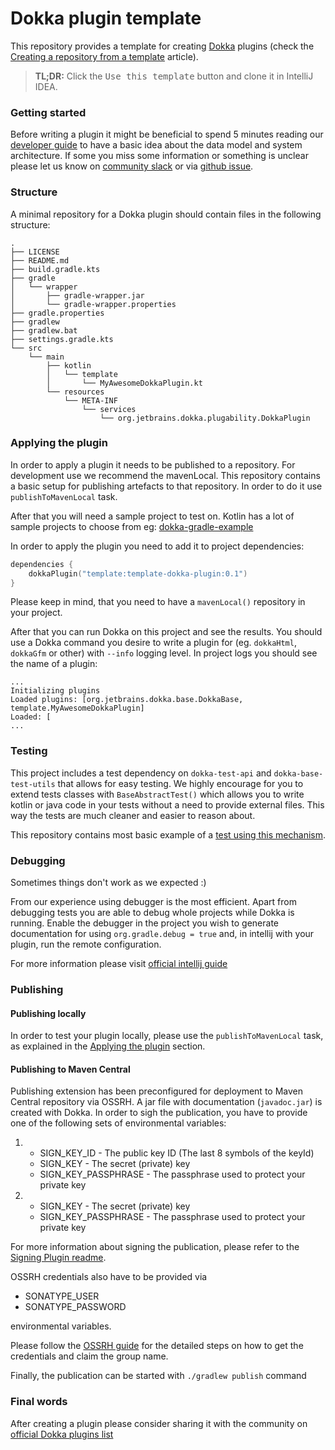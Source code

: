 # Dokka plugin template

This repository provides a template for creating [Dokka](https://github.com/Kotlin/dokka) plugins 
(check the [Creating a repository from a template](https://help.github.com/en/enterprise/2.20/user/github/creating-cloning-and-archiving-repositories/creating-a-repository-from-a-template) article).

> **TL;DR:** Click the <kbd>Use this template</kbd> button and clone it in IntelliJ IDEA.

### Getting started

Before writing a plugin it might be beneficial to spend 5 minutes reading our [developer guide](https://kotlin.github.io/dokka/1.5.0/developer_guide/introduction/) to have a basic idea about the data model and system architecture.
If some you miss some information or something is unclear please let us know on [community slack](https://kotlinlang.slack.com/archives/C0F4UNJET) or via [github issue](https://github.com/Kotlin/dokka/issues).

### Structure
A minimal repository for a Dokka plugin should contain files in the following structure:
```
.
├── LICENSE
├── README.md
├── build.gradle.kts
├── gradle
│   └── wrapper
│       ├── gradle-wrapper.jar
│       └── gradle-wrapper.properties
├── gradle.properties
├── gradlew
├── gradlew.bat
├── settings.gradle.kts
└── src
    └── main
        ├── kotlin
        │   └── template
        │       └── MyAwesomeDokkaPlugin.kt
        └── resources
            └── META-INF
                └── services
                    └── org.jetbrains.dokka.plugability.DokkaPlugin

```

### Applying the plugin

In order to apply a plugin it needs to be published to a repository.
For development use we recommend the mavenLocal.
This repository contains a basic setup for publishing artefacts to that repository.
In order to do it use `publishToMavenLocal` task. 

After that you will need a sample project to test on.
Kotlin has a lot of sample projects to choose from eg: [dokka-gradle-example](https://github.com/Kotlin/kotlin-examples/tree/master/gradle/dokka/dokka-gradle-example)

In order to apply the plugin you need to add it to project dependencies:
```kotlin
dependencies {
    dokkaPlugin("template:template-dokka-plugin:0.1")
}
```

Please keep in mind, that you need to have a `mavenLocal()` repository in your project.

After that you can run Dokka on this project and see the results. 
You should use a Dokka command you desire to write a plugin for (eg. `dokkaHtml`, `dokkaGfm` or other) with `--info` logging level.
In project logs you should see the name of a plugin:
```
...
Initializing plugins
Loaded plugins: [org.jetbrains.dokka.base.DokkaBase, template.MyAwesomeDokkaPlugin]
Loaded: [
...
```

### Testing

This project includes a test dependency on `dokka-test-api` and `dokka-base-test-utils` that allows for easy testing. 
We highly encourage for you to extend tests classes with `BaseAbstractTest()` which allows you to write kotlin or java code
in your tests without a need to provide external files.
This way the tests are much cleaner and easier to reason about.

This repository contains most basic example of a [test using this mechanism](src/test/kotlin/template/MyAwesomePluginTest.kt).

### Debugging

Sometimes things don't work as we expected :) 

From our experience using debugger is the most efficient.
Apart from debugging tests you are able to debug whole projects while Dokka is running.
Enable the debugger in the project you wish to generate documentation for using `org.gradle.debug = true` and,
in intellij with your plugin, run the remote configuration.

For more information please visit [official intellij guide](https://www.jetbrains.com/help/idea/tutorial-remote-debug.html#67dc8)

### Publishing

#### Publishing locally

In order to test your plugin locally, please use the `publishToMavenLocal` task, as explained in the [Applying the plugin](#applying-the-plugin) section.

#### Publishing to Maven Central

Publishing extension has been preconfigured for deployment to Maven Central repository via OSSRH.
A jar file with documentation (`javadoc.jar`) is created with Dokka.
In order to sigh the publication, you have to provide one of the following sets of environmental variables:

1) * SIGN_KEY_ID - The public key ID (The last 8 symbols of the keyId)
   * SIGN_KEY - The secret (private) key
   * SIGN_KEY_PASSPHRASE - The passphrase used to protect your private key
   
2) * SIGN_KEY - The secret (private) key
   * SIGN_KEY_PASSPHRASE - The passphrase used to protect your private key
  
For more information about signing the publication, please refer to the [Signing Plugin readme](https://docs.gradle.org/current/userguide/signing_plugin.html).

OSSRH credentials also have to be provided via
 
* SONATYPE_USER 
* SONATYPE_PASSWORD
    
environmental variables. 

Please follow the [OSSRH guide](https://central.sonatype.org/pages/ossrh-guide.html) for the detailed steps on how to get the credentials and claim the group name.

Finally, the publication can be started with `./gradlew publish` command

### Final words
After creating a plugin please consider sharing it with the community on [official Dokka plugins list](https://kotlin.github.io/dokka/1.6.10/community/plugins-list/)
